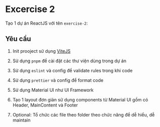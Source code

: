 # Excercise 2

Tạo 1 dự án ReactJS với tên `exercise-2`:

## Yêu cầu

1. Init prooject sử dụng [ViteJS](https://vitejs.dev/)
2. Sử dụng `pnpm` để cài đặt các thư viện dùng trong dự án
3. Sử dụng `eslint` và config để validate rules trong khi code
4. Sử dụng `prettier` và config để format code
5. Sử dụng Material UI như UI Framework
6. Tạo 1 layout đơn giản sử dụng components từ Material UI gồm có Header, MainContent và Footer

7. Optional: Tổ chức các file theo folder theo chức năng để dễ hiểu, dễ maintain
